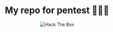 <h1 align="center"> My  repo for pentest 🚀🚀🚀</h1>
<p align="center"><img src="http://www.hackthebox.eu/badge/image/95829" alt="Hack The Box">
